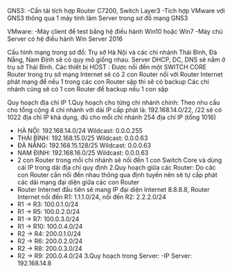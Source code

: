 GNS3:
-Cần tải tích hợp Router C7200, Switch Layer3
-Tích hợp VMware với GNS3 thông qua 1 máy tính làm Server trong sơ đồ mạng GNS3

VMware:
-Máy client để test bằng hệ điều hành Win10 hoặc Win7
-Máy chủ Server có hệ điều hành Win Server 2016 

Cấu hình mạng trong sơ đồ: 
Trụ sở Hà Nội và các chi nhánh Thái Bình, Đà Nẵng, Nam Định sẽ có quy mô giống nhau.
Server DHCP, DC, DNS sẽ nằm ở trụ sở Thái Bình.
Các thiết bị HOST : Được nối đến một SWITCH CORE
Router trong trụ sở mạng Internet sẽ có 2 con Router nối với Router Internet phát mạng để nếu 1 trong các con Router sập thì sẽ có backup
Các chi nhánh cũng sẽ có 1 con Router để backup nếu 1 con sập 

Quy hoạch địa chỉ IP 
1.Quy hoạch cho từng chi nhánh chính: 
Theo nhu cầu cho tổng cộng 4 chi nhánh với dải IP cấp phát là: 192.168.14.0/22, /22 sẽ có 1022 địa chỉ IP khả dụng, đủ cho mỗi chi nhánh 254 địa chỉ IP (tổng 1016)
- HÀ NỘI: 192.168.14.0/24 Wildcast: 0.0.0.255
- THÁI BÌNH: 192.168.15.0/25 Wildcast: 0.0.0.63
- ĐÀ NẴNG: 192.168.15.128/25 Wildcast: 0.0.0.63
- NAM ĐỊNH: 192.168.16.0/25 Wildcast: 0.0.0.63
- 2 con Router trong mỗi chi nhánh sẽ nối đến 1 con Switch Core và dùng cái IP trong dải địa chỉ quy định
2.Quy hoạch giữa các Router:
  Do các con Router cần nối đến nhau thông qua định tuyến nên sẽ tự cấp phát các dải mạng đại diện giữa các con Router
- Router Internet đầu tiên sẽ mang IP đại diện Internet 8.8.8.8, Router Internet nối đến R1: 1.1.1.0/24, nối đến R2: 2.2.2.0/24
- R1 -> R3: 100.0.1.0/24
- R1 -> R5: 100.0.2.0/24
- R1 -> R7: 100.0.3.0/24
- R1 -> R10: 100.0.4.0/24
- R2 -> R4: 200.0.1.0/24
- R2 -> R6: 200.0.2.0/24
- R2 -> R8: 200.0.3.0/24
- R2 -> R9: 200.0.4.0/24
3.Quy hoạch trong Server:
-IP Server: 192.168.14.8
